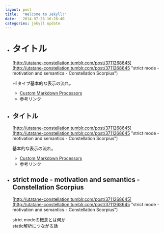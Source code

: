 ```yaml
---
layout: post
title:  "Welcome to Jekyll!"
date:   2014-07-26 16:26:40
categories: jekyll update
---
```


- # タイトル
  [http://utatane-constellation.tumblr.com/post/3711268645](http://utatane-constellation.tumblr.com/post/3711268645 "strict mode - motivation and semantics - Constellation Scorpius")
  
  H1タイプ基本的な表示の流れ。
  
  - [Custom Markdown Processors](http://jekyllrb.com/docs/configuration/#custom-markdown-processors "Custom Markdown Processors")
  - 参考リンク

- ## タイトル
  [http://utatane-constellation.tumblr.com/post/3711268645](http://utatane-constellation.tumblr.com/post/3711268645 "strict mode - motivation and semantics - Constellation Scorpius")
  
  基本的な表示の流れ。
  
  - [Custom Markdown Processors](http://jekyllrb.com/docs/configuration/#custom-markdown-processors "Custom Markdown Processors")
  - 参考リンク


- ## strict mode - motivation and semantics - Constellation Scorpius

  [http://utatane-constellation.tumblr.com/post/3711268645](http://utatane-constellation.tumblr.com/post/3711268645 "strict mode - motivation and semantics - Constellation Scorpius")
  
  strict modeの概念とは何か  
  static解析につながる話

